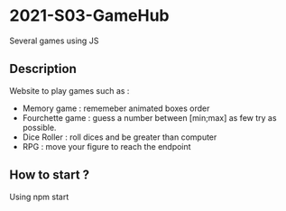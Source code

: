 # 2021-S03-GameHub
Several games using JS

## Description
Website to play games such as :
  - Memory game : rememeber animated boxes order
  - Fourchette game : guess a number between [min;max] as few try as possible.
  - Dice Roller : roll dices and be greater than computer
  - RPG : move your figure to reach the endpoint

## How to start ?
Using npm start
